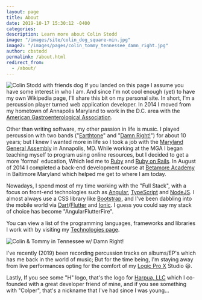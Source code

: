 ```yaml
---
layout: page
title: About
date: 2019-10-17 15:30:12 -0400
categories:
description: Learn more about Colin Stodd
image: "/images/site/colin_dog_square-min.jpg"
image2: "/images/pages/colin_tommy_tennessee_damn_right.jpg"
author: cbstodd
permalink: /about.html
redirect_from:
  - /about/
---
```



<p>
<span class="image left">
<img src="{{ page.image }}" alt="Colin Stodd with friends dog" title="Colin Stodd with friends dog">
</span>
If you landed on this page I assume you have some interest in who I am. And since I'm not cool enough (yet) to have my own Wikipedia page, I'll share this bit on my personal site. In short, I’m a percussion player turned web application developer. In 2014 I moved from my hometown of Annapolis Maryland to work in the D.C. area with the <a href="https://www.gastro.org" target="_blank" rel="noopener">American Gastroenterological Association</a>.
</p>
<p>
Other than writing software, my other passion in life is music. I played percussion with two bands ("<a href="https://music.apple.com/us/album/dead-city-radio/346165288" target="_blank" rel="noopener">Earthtone</a>" and "<a href="https://damnrightmusic.bandcamp.com/" target="_blank" rel="noopener">Damn Right!</a>") for about 10 years; but I knew I wanted more in life so I took a job with the <a href="http://mgaleg.maryland.gov/webmga/frm1st.aspx?tab=home" target="_blank" rel="noopener">Maryland General Assembly</a> in Annapolis, MD. While working at the MGA I began teaching myself to program using online resources, but I decided to get a more 'formal' education, Which led me to <a href="https://www.ruby-lang.org/en/" target="_blank" rel="noopener">Ruby</a> and <a href="http://rubyonrails.org/" target="_blank" rel="noopener">Ruby on Rails</a>. In August of 2014 I completed a back-end development course at <a href="https://betamore.com/en" target="_blank" rel="noopener">Betamore Academy</a> in Baltimore Maryland which helped me get to where I am today.
</p>



<p>
Nowadays, I spend most of my time working with the "Full Stack", with a focus on front-end technologies such as <a href="https://angular.io/" target="_blank" rel="noopener">Angular</a>, <a href="https://www.typescriptlang.org/" target="_blank" rel="noopener">TypeScript</a> and <a href="https://nodejs.org/en/" target="_blank" rel="noopener">NodeJS</a>. I almost always use a CSS library like <a href="http://getbootstrap.com/" target="_blank" rel="noopener">Bootstrap</a>, and I've been dabbling into the mobile world via <a href="https://dart.dev/" target="blank" rel="noopener">Dart</a>/<a href="https://flutter.dev/" target="_blank" rel="noopener">Flutter</a> and <a href="https://ionicframework.com/" target="_blank" rel="noopener">Ionic</a>.  I guess you could say my stack of choice has become "AngularFlutterFire".
</p>

<p>You can view a list of the programming languages, frameworks and libraries I work with by visiting my <a href="/technologies.html">Technologies page</a>. </p>

<span class="image right">
<img src="{{ page.image2 }}" alt="Colin & Tommy in Tennessee w/ Damn Right!" title="Colin & Tommy in Tennessee w/ Damn Right!">
</span>
<p>I've recently (2019) been recording percussion tracks on albums/EP's which has me back in the world of music; But for the time being, I'm staying away from live performances opting for the comfort of my <a href="https://www.apple.com/logic-pro/" target="_blank" rel="noopener">Logic Pro X</a> Studio 😃.</p>

<p>
Lastly, If you see some "H" logo, that's the logo for <a href="https://harpua.co/" target="_blank" title="Harpua, LLC" rel="noopener">Harpua, LLC</a> which I co-founded with a great developer friend of mine, and if you see something with "Colper", that's a nickname that I've had since I was young...
</p>


<!-- {% include images.html %} -->